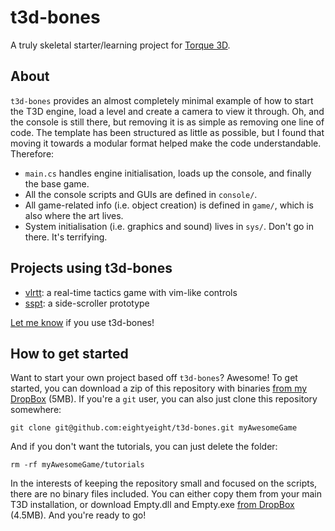 # t3d-bones

A truly skeletal starter/learning project for [Torque 3D][].

 [Torque 3D]: https://github.com/GarageGames/Torque3D

## About

`t3d-bones` provides an almost completely minimal example of how to start the T3D engine, load a level and create a camera to view it through.
Oh, and the console is still there, but removing it is as simple as removing one line of code.
The template has been structured as little as possible, but I found that moving it towards a modular format helped make the code understandable.
Therefore:

 * `main.cs` handles engine initialisation, loads up the console, and finally the base game.
 * All the console scripts and GUIs are defined in `console/`.
 * All game-related info (i.e. object creation) is defined in `game/`, which is also where the art lives.
 * System initialisation (i.e. graphics and sound) lives in `sys/`. Don't go in there. It's terrifying.

## Projects using t3d-bones

 * [vlrtt](https://github.com/eightyeight/vlrtt): a real-time tactics game with vim-like controls
 * [sspt](https://github.com/lukaspj/sspt): a side-scroller prototype

[Let me know](http://www.garagegames.com/account/profile/79478) if you use t3d-bones!

## How to get started

Want to start your own project based off `t3d-bones`?
Awesome!
To get started, you can download a zip of this repository with binaries [from my DropBox][package] (5MB).
If you're a `git` user, you can also just clone this repository somewhere:

    git clone git@github.com:eightyeight/t3d-bones.git myAwesomeGame

And if you don't want the tutorials, you can just delete the folder:

    rm -rf myAwesomeGame/tutorials

In the interests of keeping the repository small and focused on the scripts, there are no binary files included.
You can either copy them from your main T3D installation, or download Empty.dll and Empty.exe [from DropBox][binaries] (4.5MB).
And you're ready to go!

 [package]: https://www.dropbox.com/s/e07civwvkvdjvd7/t3d-bones.zip 
 [binaries]: https://www.dropbox.com/s/6ggmqcps07ky5pi/t3d-bones-binaries.zip
